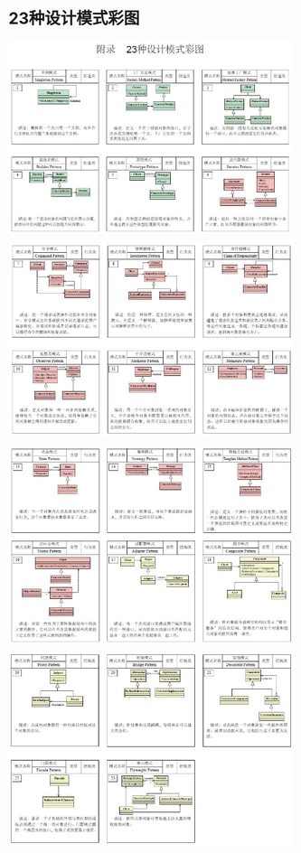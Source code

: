 # 23种设计模式彩图

![img](img/23KindPatternImages/20150912220745750)

![img](img/23KindPatternImages/20150912220232808)

![img](img/23KindPatternImages/20150912220247722)

![img](img/23KindPatternImages/20150912220300300)



